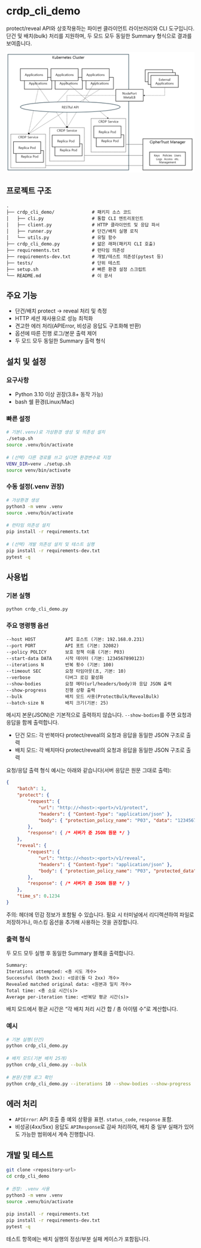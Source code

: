 # crdp_cli_demo

protect/reveal API와 상호작용하는 파이썬 클라이언트 라이브러리와 CLI 도구입니다. 단건 및 배치(bulk) 처리를 지원하며, 두 모드 모두 동일한 Summary 형식으로 결과를 보여줍니다.

![CRDP Diagram](CRDP_Diagram.png)

## 프로젝트 구조

```
.
├── crdp_cli_demo/              # 패키지 소스 코드
│   ├── cli.py                  # 통합 CLI 엔트리포인트
│   ├── client.py               # HTTP 클라이언트 및 응답 파서
│   ├── runner.py               # 단건/배치 실행 로직
│   └── utils.py                # 유틸 함수
├── crdp_cli_demo.py            # 얇은 래퍼(패키지 CLI 호출)
├── requirements.txt            # 런타임 의존성
├── requirements-dev.txt        # 개발/테스트 의존성(pytest 등)
├── tests/                      # 단위 테스트
├── setup.sh                    # 빠른 환경 설정 스크립트
└── README.md                   # 이 문서
```

## 주요 기능

- 단건/배치 protect → reveal 처리 및 측정
- HTTP 세션 재사용으로 성능 최적화
- 견고한 에러 처리(APIError, 비성공 응답도 구조화해 반환)
- 옵션에 따른 진행 로그/본문 출력 제어
- 두 모드 모두 동일한 Summary 출력 형식

## 설치 및 설정

### 요구사항

- Python 3.10 이상 권장(3.8+ 동작 가능)
- bash 쉘 환경(Linux/Mac)

### 빠른 설정

```bash
# 기본(.venv)로 가상환경 생성 및 의존성 설치
./setup.sh
source .venv/bin/activate

# (선택) 다른 경로를 쓰고 싶다면 환경변수로 지정
VENV_DIR=venv ./setup.sh
source venv/bin/activate
```

### 수동 설정(.venv 권장)

```bash
# 가상환경 생성
python3 -m venv .venv
source .venv/bin/activate

# 런타임 의존성 설치
pip install -r requirements.txt

# (선택) 개발 의존성 설치 및 테스트 실행
pip install -r requirements-dev.txt
pytest -q
```

## 사용법

### 기본 실행

```bash
python crdp_cli_demo.py
```

### 주요 명령행 옵션

```
--host HOST           API 호스트 (기본: 192.168.0.231)
--port PORT           API 포트 (기본: 32082)
--policy POLICY       보호 정책 이름 (기본: P03)
--start-data DATA     시작 데이터 (기본: 1234567890123)
--iterations N        반복 횟수 (기본: 100)
--timeout SEC         요청 타임아웃(초, 기본: 10)
--verbose             디버그 로깅 활성화
--show-bodies         요청 메타(url/headers/body)와 응답 JSON 출력
--show-progress       진행 상황 출력
--bulk                배치 모드 사용(ProtectBulk/RevealBulk)
--batch-size N        배치 크기(기본: 25)
```

메시지 본문(JSON)은 기본적으로 출력하지 않습니다. `--show-bodies`를 주면 요청과 응답을 함께 출력합니다.
- 단건 모드: 각 반복마다 protect/reveal의 요청과 응답을 동일한 JSON 구조로 출력
- 배치 모드: 각 배치마다 protect/reveal의 요청과 응답을 동일한 JSON 구조로 출력

요청/응답 출력 형식 예시는 아래와 같습니다(서버 응답은 원문 그대로 출력):

```json
{
	"batch": 1,
	"protect": {
		"request": {
			"url": "http://<host>:<port>/v1/protect",
			"headers": { "Content-Type": "application/json" },
			"body": { "protection_policy_name": "P03", "data": "1234567890123" }
		},
		"response": { /* 서버가 준 JSON 원문 */ }
	},
	"reveal": {
		"request": {
			"url": "http://<host>:<port>/v1/reveal",
			"headers": { "Content-Type": "application/json" },
			"body": { "protection_policy_name": "P03", "protected_data": "..." }
		},
		"response": { /* 서버가 준 JSON 원문 */ }
	},
	"time_s": 0.1234
}
```

주의: 헤더에 민감 정보가 포함될 수 있습니다. 필요 시 터미널에서 리디렉션하여 파일로 저장하거나, 마스킹 옵션을 추가해 사용하는 것을 권장합니다.

### 출력 형식

두 모드 모두 실행 후 동일한 Summary 블록을 출력합니다.

```
Summary:
Iterations attempted: <총 시도 개수>
Successful (both 2xx): <성공(둘 다 2xx) 개수>
Revealed matched original data: <원본과 일치 개수>
Total time: <총 소요 시간(s)>
Average per-iteration time: <반복당 평균 시간(s)>
```

배치 모드에서 평균 시간은 “각 배치 처리 시간 합 / 총 아이템 수”로 계산합니다.

### 예시

```bash
# 기본 실행(단건)
python crdp_cli_demo.py

# 배치 모드(기본 배치 25개)
python crdp_cli_demo.py --bulk

# 본문/진행 로그 확인
python crdp_cli_demo.py --iterations 10 --show-bodies --show-progress
```

## 에러 처리

- `APIError`: API 호출 중 예외 상황을 표현. `status_code`, `response` 포함.
- 비성공(4xx/5xx) 응답도 `APIResponse`로 감싸 처리하여, 배치 중 일부 실패가 있어도 가능한 범위에서 계속 진행합니다.

## 개발 및 테스트

```bash
git clone <repository-url>
cd crdp_cli_demo

# 권장: .venv 사용
python3 -m venv .venv
source .venv/bin/activate

pip install -r requirements.txt
pip install -r requirements-dev.txt
pytest -q
```

테스트 항목에는 배치 실행의 정상/부분 실패 케이스가 포함됩니다.
